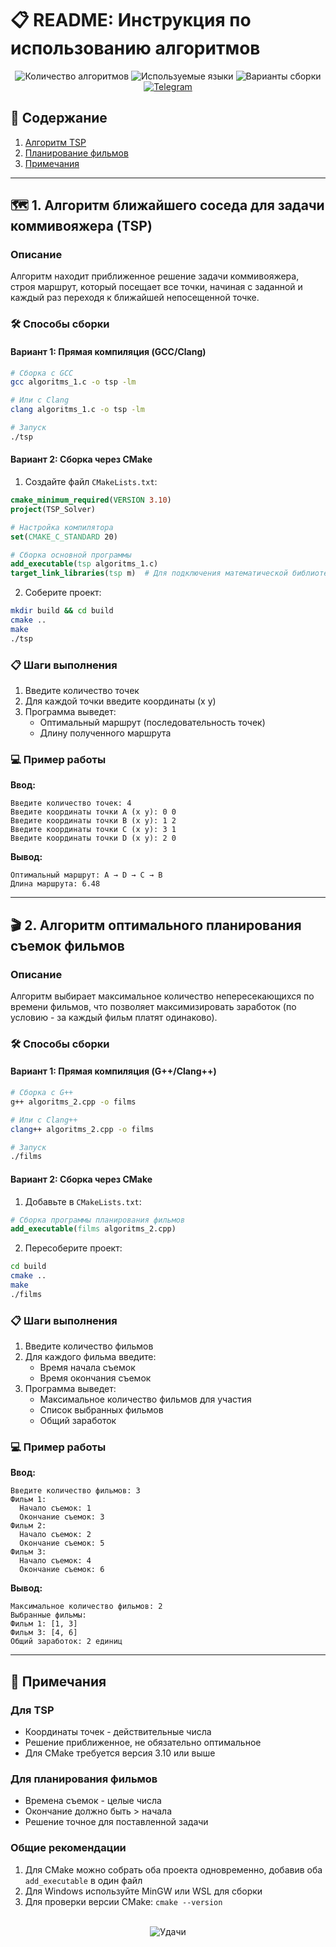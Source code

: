# 📋 README: Инструкция по использованию алгоритмов

<div align="center">
  <img src="https://img.shields.io/badge/Алгоритмы-4%20проекта-blue" alt="Количество алгоритмов">
  <img src="https://img.shields.io/badge/Языки-C%2FC%2B%2B-green" alt="Используемые языки">
  <img src="https://img.shields.io/badge/Сборка-GCC%20%7C%20Clang%20%7C%20CMake-orange" alt="Варианты сборки">
  <a href="https://t.me/Golden_Vodka">
    <img src="https://img.shields.io/badge/💬_Golden_Vodka-2CA5E0?style=flat&logo=telegram" alt="Telegram">
  </a>
</div>    

## 📌 Содержание
1. [Алгоритм TSP](#-1-алгоритм-ближайшего-соседа-для-задачи-коммивояжера-tsp)
2. [Планирование фильмов](#-2-алгоритм-оптимального-планирования-съемок-фильмов)
3. [Примечания](#-примечания)

---

## 🗺️ 1. Алгоритм ближайшего соседа для задачи коммивояжера (TSP)

### Описание
Алгоритм находит приближенное решение задачи коммивояжера, строя маршрут, который посещает все точки, начиная с заданной и каждый раз переходя к ближайшей непосещенной точке.

### 🛠️ Способы сборки

#### Вариант 1: Прямая компиляция (GCC/Clang)
```bash
# Сборка с GCC
gcc algoritms_1.c -o tsp -lm

# Или с Clang
clang algoritms_1.c -o tsp -lm

# Запуск
./tsp
```

#### Вариант 2: Сборка через CMake
1. Создайте файл `CMakeLists.txt`:
```cmake
cmake_minimum_required(VERSION 3.10)
project(TSP_Solver)

# Настройка компилятора
set(CMAKE_C_STANDARD 20)

# Сборка основной программы
add_executable(tsp algoritms_1.c)
target_link_libraries(tsp m)  # Для подключения математической библиотеки
```

2. Соберите проект:
```bash
mkdir build && cd build
cmake ..
make
./tsp
```

### 📋 Шаги выполнения
1. Введите количество точек
2. Для каждой точки введите координаты (x y)
3. Программа выведет:
   - Оптимальный маршрут (последовательность точек)
   - Длину полученного маршрута

### 💻 Пример работы
**Ввод:**
```
Введите количество точек: 4
Введите координаты точки A (x y): 0 0
Введите координаты точки B (x y): 1 2
Введите координаты точки C (x y): 3 1
Введите координаты точки D (x y): 2 0
```

**Вывод:**
```
Оптимальный маршрут: A → D → C → B
Длина маршрута: 6.48
```

---

## 🎬 2. Алгоритм оптимального планирования съемок фильмов

### Описание
Алгоритм выбирает максимальное количество непересекающихся по времени фильмов, что позволяет максимизировать заработок (по условию - за каждый фильм платят одинаково).

### 🛠️ Способы сборки

#### Вариант 1: Прямая компиляция (G++/Clang++)
```bash
# Сборка с G++
g++ algoritms_2.cpp -o films

# Или с Clang++
clang++ algoritms_2.cpp -o films

# Запуск
./films
```

#### Вариант 2: Сборка через CMake
1. Добавьте в `CMakeLists.txt`:
```cmake
# Сборка программы планирования фильмов
add_executable(films algoritms_2.cpp)
```

2. Пересоберите проект:
```bash
cd build
cmake ..
make
./films
```

### 📋 Шаги выполнения
1. Введите количество фильмов
2. Для каждого фильма введите:
   - Время начала съемок
   - Время окончания съемок
3. Программа выведет:
   - Максимальное количество фильмов для участия
   - Список выбранных фильмов
   - Общий заработок

### 💻 Пример работы
**Ввод:**
```
Введите количество фильмов: 3
Фильм 1:
  Начало съемок: 1
  Окончание съемок: 3
Фильм 2:
  Начало съемок: 2
  Окончание съемок: 5
Фильм 3:
  Начало съемок: 4
  Окончание съемок: 6
```

**Вывод:**
```
Максимальное количество фильмов: 2
Выбранные фильмы:
Фильм 1: [1, 3]
Фильм 3: [4, 6]
Общий заработок: 2 единиц
```

---

## 📝 Примечания

### Для TSP
- Координаты точек - действительные числа
- Решение приближенное, не обязательно оптимальное
- Для CMake требуется версия 3.10 или выше

### Для планирования фильмов
- Времена съемок - целые числа
- Окончание должно быть > начала
- Решение точное для поставленной задачи

### Общие рекомендации
1. Для CMake можно собрать оба проекта одновременно, добавив оба `add_executable` в один файл
2. Для Windows используйте MinGW или WSL для сборки
3. Для проверки версии CMake: `cmake --version`

<div align="center">
  <br>
  <img src="https://img.shields.io/badge/Удачи%20в%20использовании!-brightgreen" alt="Удачи">
</div>